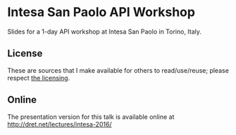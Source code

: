 # Intesa San Paolo API Workshop

Slides for a 1-day API workshop at Intesa San Paolo in Torino, Italy.


## License

These are sources that I make available for others to read/use/reuse; please respect [the licensing](../LICENSE).


## Online

The presentation version for this talk is available online at http://dret.net/lectures/intesa-2016/
